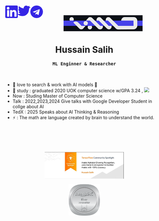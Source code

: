 [<img align="left" alt="holisitc_developer | LinkedIn" width="40px" src="social-images/l-logo.svg" />][linkedin]
[<img align="left" alt="holisitc_developer | Twitter" width="40px" src="social-images/tw-logo.svg" />][twitter]
[<img align="left" alt="holisitc_developer | Telegram" width="40px" src="social-images/t-logo.png" />][telegram]

<br>

<p align= "center">
 <img width="50%" src="hmgi.png" />
</p>

[telegram]: https://t.me/Shubbair8
[linkedin]: https://www.linkedin.com/in/hussain-salih-b0a076178/
[twitter]: https://twitter.com/Shubbair

<p align="center">
 <h1 align="center">Hussain Salih</h1>
</p>

<p align="center">
<h4 align="center"><samp>ML Enginner & Researcher</samp></h4>
</p>

</br>

- 🔭 love to search & work with AI models 🤖
- :school_satchel: study : graduated 2020 UOK computer science w/GPA 3.24 , ![](https://geps.dev/progress/81)
- Now : Studing Master of Computer Science
- Talk : 2022,2023,2024 Give talks with Google Developer Student in collge about AI
- TedX : 2025 Speaks about AI Thinking & Reasoning
- ⚡ : The math are language created by brain to understand the world.

</br>
</br>
</br></br>

<p align= "center">
 <img width="50%" src="TFbadge.jpg" />
</p>

<p align= "center">
 <img width="20%" src="reachsci-silver-innovator.png" />
</p>

